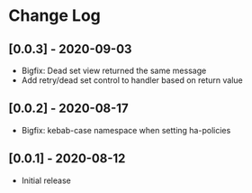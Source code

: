 # Change Log

## [0.0.3] - 2020-09-03
- Bigfix: Dead set view returned the same message
- Add retry/dead set control to handler based on return value

## [0.0.2] - 2020-08-17
- Bigfix: kebab-case namespace when setting ha-policies


## [0.0.1] - 2020-08-12
- Initial release
